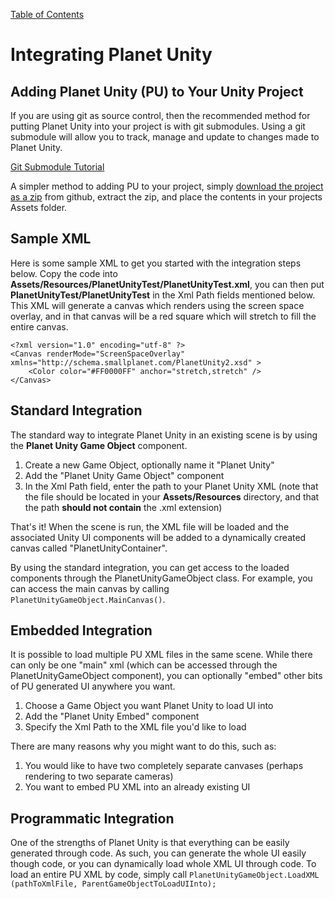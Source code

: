 [Table of Contents](https://github.com/SmallPlanetUnity/PlanetUnity2/blob/master/Documentation/TableOfContents.md)

# Integrating Planet Unity

## Adding Planet Unity (PU) to Your Unity Project

If you are using git as source control, then the recommended method for putting Planet Unity into your project is with git submodules.  Using a git submodule will allow you to track, manage and update to changes made to Planet Unity.

[Git Submodule Tutorial](https://chrisjean.com/git-submodules-adding-using-removing-and-updating/)

A simpler method to adding PU to your project, simply [download the project as a zip](https://github.com/SmallPlanetUnity/PlanetUnity2/archive/master.zip) from github, extract the zip, and place the contents in your projects Assets folder.


## Sample XML

Here is some sample XML to get you started with the integration steps below.  Copy the code into **Assets/Resources/PlanetUnityTest/PlanetUnityTest.xml**, you can then put **PlanetUnityTest/PlanetUnityTest** in the Xml Path fields mentioned below.  This XML will generate a canvas which renders using the screen space overlay, and in that canvas will be a red square which will stretch to fill the entire canvas.

~~~~
<?xml version="1.0" encoding="utf-8" ?>
<Canvas renderMode="ScreenSpaceOverlay" xmlns="http://schema.smallplanet.com/PlanetUnity2.xsd" >
	<Color color="#FF0000FF" anchor="stretch,stretch" />
</Canvas>
~~~~


## Standard Integration

The standard way to integrate Planet Unity in an existing scene is by using the **Planet Unity Game Object** component.

1. Create a new Game Object, optionally name it "Planet Unity"
2. Add the "Planet Unity Game Object" component
3. In the Xml Path field, enter the path to your Planet Unity XML (note that the file should be located in your **Assets/Resources** directory, and that the path **should not contain** the .xml extension)

That's it! When the scene is run, the XML file will be loaded and the associated Unity UI components will be added to a dynamically created canvas called "PlanetUnityContainer".

By using the standard integration, you can get access to the loaded components through the PlanetUnityGameObject class.  For example, you can access the main canvas by calling ```PlanetUnityGameObject.MainCanvas()```.

## Embedded Integration

It is possible to load multiple PU XML files in the same scene.  While there can only be one "main" xml (which can be accessed through the PlanetUnityGameObject component), you can optionally "embed" other bits of PU generated UI anywhere you want.

1. Choose a Game Object you want Planet Unity to load UI into
2. Add the "Planet Unity Embed" component
3. Specify the Xml Path to the XML file you'd like to load

There are many reasons why you might want to do this, such as:

1. You would like to have two completely separate canvases (perhaps rendering to two separate cameras)
2. You want to embed PU XML into an already existing UI

## Programmatic Integration

One of the strengths of Planet Unity is that everything can be easily generated through code.  As such, you can generate the whole UI easily though code, or you can dynamically load whole XML UI through code.  To load an entire PU XML by code, simply call ```PlanetUnityGameObject.LoadXML (pathToXmlFile, ParentGameObjectToLoadUIInto);```



